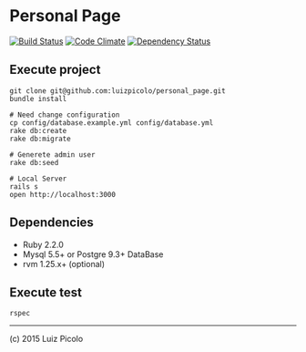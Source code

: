 
# Personal Page

[![Build Status](https://travis-ci.org/luizpicolo/personal_page.svg)](https://travis-ci.org/luizpicolo/personal_page)
[![Code Climate](https://codeclimate.com/github/luizpicolo/personal_page/badges/gpa.svg)](https://codeclimate.com/github/luizpicolo/personal_page)
[![Dependency Status](https://gemnasium.com/luizpicolo/personal-webpage.svg)](https://gemnasium.com/luizpicolo/personal-webpage)

## Execute project

    git clone git@github.com:luizpicolo/personal_page.git
    bundle install

    # Need change configuration
    cp config/database.example.yml config/database.yml
    rake db:create
    rake db:migrate

    # Generete admin user
    rake db:seed

    # Local Server
    rails s
    open http://localhost:3000

## Dependencies

- Ruby 2.2.0
- Mysql 5.5+ or Postgre 9.3+ DataBase
- rvm 1.25.x+ (optional)


## Execute test

    rspec

---

(c) 2015 Luiz Picolo
